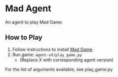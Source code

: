 # Mad Agent

An agent to play Mad Game.

## How to Play

1. Follow instructions to install [Mad Game](https://github.com/11785-MAD/mad-game).
2. Run game: `agent-vX/play_game.py`
    - (Replace X with corresponding agent version)

For the list of arguments available, see play_game.py
